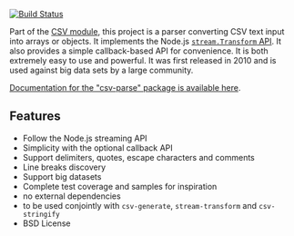 [![Build Status](https://secure.travis-ci.org/adaltas/node-csv-parse.svg)][travis]

Part of the [CSV module][csv_home], this project is a parser converting CSV text
input into arrays or objects. It implements the Node.js
[`stream.Transform` API][stream_transform]. It also provides a simple
callback-based API for convenience. It is both extremely easy to use and
powerful. It was first released in 2010 and is used against big data sets by a
large community.

[Documentation for the "csv-parse" package is available here][home].

## Features

*   Follow the Node.js streaming API
*   Simplicity with the optional callback API
*   Support delimiters, quotes, escape characters and comments
*   Line breaks discovery
*   Support big datasets
*   Complete test coverage and samples for inspiration
*   no external dependencies
*   to be used conjointly with `csv-generate`, `stream-transform` and `csv-stringify`
*   BSD License

[home]: http://csv.adaltas.com/parse/
[csv_home]: https://github.com/wdavidw/node-csv
[stream_transform]: http://nodejs.org/api/stream.html#stream_class_stream_transform
[travis]: http://travis-ci.org/wdavidw/node-csv-parse

